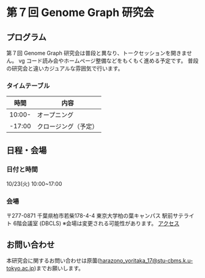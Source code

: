 # 第７回 Genome Graph 研究会


## プログラム
第７回 Genome Graph 研究会は普段と異なり、トークセッションを開きません。
vg コード読み会やホームページ整備などをもくもく進める予定です。
普段の研究会と違いカジュアルな雰囲気で行います。


### タイムテーブル

時間    | 内容
------- | ----------
10:00-  | オープニング
-17:00  | クロージング（予定）



## 日程・会場
### 日付と時間
10/23(火) 10:00~17:00
### 会場
〒277-0871 千葉県柏市若柴178-4-4 東京大学柏の葉キャンパス 駅前サテライト 6階会議室 (DBCLS)
※会場は変更される可能性があります。
[アクセス](http://dbcls.rois.ac.jp/access)


## お問い合わせ
本研究会に関するお問い合わせは原薗(harazono_yoritaka_17@stu-cbms.k.u-tokyo.ac.jp)までお願いします。
